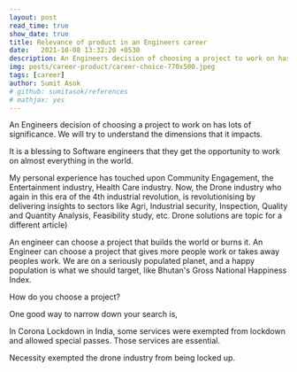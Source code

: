 ```yaml
---
layout: post
read_time: true
show_date: true
title: Relevance of product in an Engineers career
date:   2021-10-08 13:32:20 +0530
description: An Engineers decision of choosing a project to work on has lots of significance. We will try to understand the dimensions that it impacts.
img: posts/career-product/career-choice-770x500.jpeg
tags: [career]
author: Sumit Asok
# github: sumitasok/references
# mathjax: yes
---
```


An Engineers decision of choosing a project to work on has lots of significance. We will try to understand the dimensions that it impacts.

It is a blessing to Software engineers that they get the opportunity to work on almost everything in the world.

My personal experience has touched upon  Community Engagement, the Entertainment industry, Health Care industry. Now, the Drone industry who again in this era of the 4th industrial revolution, is revolutionising by delivering insights to sectors like Agri, Industrial security, Inspection, Quality and Quantity Analysis, Feasibility study, etc. Drone solutions are topic for a different article)

An engineer can choose a project that builds the world or burns it.
An Engineer can choose a project that gives more people work or takes away peoples work. We are on a seriously populated planet, and a happy population is what we should target, like Bhutan's Gross National Happiness Index.

How do you choose a project?

One good way to narrow down your search is,

In Corona Lockdown in India, some services were exempted from lockdown and allowed special passes. Those services are essential.

Necessity exempted the drone industry from being locked up.

